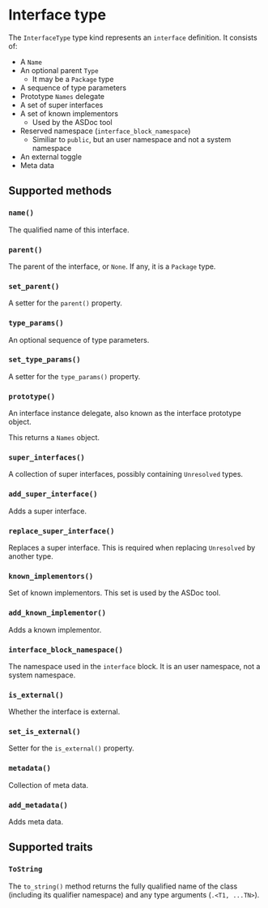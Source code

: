 # Interface type

The `InterfaceType` type kind represents an `interface` definition. It consists of:

* A `Name`
* An optional parent `Type`
  * It may be a `Package` type
* A sequence of type parameters
* Prototype `Names` delegate
* A set of super interfaces
* A set of known implementors
  * Used by the ASDoc tool
* Reserved namespace (`interface_block_namespace`)
  * Similiar to `public`, but an user namespace and not a system namespace
* An external toggle
* Meta data

## Supported methods

### `name()`

The qualified name of this interface.

### `parent()`

The parent of the interface, or `None`. If any, it is a `Package` type.

### `set_parent()`

A setter for the `parent()` property.

### `type_params()`

An optional sequence of type parameters.

### `set_type_params()`

A setter for the `type_params()` property.

### `prototype()`

An interface instance delegate, also known as the interface prototype object.

This returns a `Names` object.

### `super_interfaces()`

A collection of super interfaces, possibly containing `Unresolved` types.

### `add_super_interface()`

Adds a super interface.

### `replace_super_interface()`

Replaces a super interface. This is required when replacing `Unresolved` by another type.

### `known_implementors()`

Set of known implementors. This set is used by the ASDoc tool.

### `add_known_implementor()`

Adds a known implementor.

### `interface_block_namespace()`

The namespace used in the `interface` block. It is an user namespace, not a system namespace.

### `is_external()`

Whether the interface is external.

### `set_is_external()`

Setter for the `is_external()` property.

### `metadata()`

Collection of meta data.

### `add_metadata()`

Adds meta data.

## Supported traits

### `ToString`

The `to_string()` method returns the fully qualified name of the class (including its qualifier namespace) and any type arguments (`.<T1, ...TN>`).